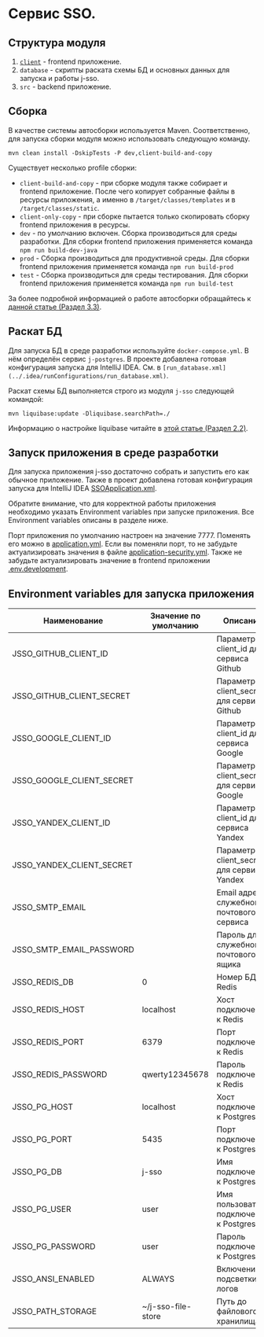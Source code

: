 # Сервис SSO.

## Структура модуля

1. [`client`](client/README.md) - frontend приложение.
2. `database` - скрипты раската схемы БД и основных данных для запуска и работы j-sso.
3. `src` - backend приложение.

## Сборка

В качестве системы автосборки используется Maven. Соответственно, для запуска сборки модуля можно использовать следующую
команду.

```shell
mvn clean install -DskipTests -P dev,client-build-and-copy
```

Существует несколько profile сборки:

- `client-build-and-copy` - при сборке модуля также собирает и frontend приложение. После чего копирует собранные файлы
  в ресурсы приложения, а именно в `/target/classes/templates` и в `/target/classes/static`.
- `client-only-copy` - при сборке пытается только скопировать сборку frontend приложения в ресурсы.
- `dev` - по умолчанию включен. Сборка производиться для среды разработки. Для сборки frontend приложения применяется
  команда `npm run build-dev-java`
- `prod` - Сборка производиться для продуктивной среды. Для сборки frontend приложения применяется
  команда `npm run build-prod`
- `test` - Сборка производиться для среды тестирования. Для сборки frontend приложения применяется
  команда `npm run build-test`

За более подробной информацией о работе автосборки обращайтесь
к [данной статье (Раздел 3.3)](https://habr.com/ru/articles/748584/).

## Раскат БД

Для запуска БД в среде разработки используйте `docker-compose.yml`. В нём определён сервис `j-postgres`. В проекте
добавлена готовая конфигурация запуска для IntelliJ IDEA. См.
в `[run_database.xml](../.idea/runConfigurations/run_database.xml)`.

Раскат схемы БД выполняется строго из модуля `j-sso` следующей командой:

```shell
mvn liquibase:update -Dliquibase.searchPath=./
```

Информацию о настройке liquibase читайте в [этой статье (Раздел 2.2)](https://habr.com/ru/articles/746698/).

## Запуск приложения в среде разработки

Для запуска приложения j-sso достаточно собрать и запустить его как обычное приложение. Также в проект добавлена готовая
конфигурация запуска для IntelliJ IDEA [SSOApplication.xml](../.idea/runConfigurations/SSOApplication.xml).

Обратите внимание, что для корректной работы приложения необходимо указать Environment variables при запуске приложения.
Все Environment variables описаны в разделе ниже.

Порт приложения по умолчанию настроен на значение 7777. Поменять его можно
в [application.yml](src/main/resources/application.yml). Если вы поменяли порт, то не забудьте актуализировать значения
в файле [application-security.yml](src/main/resources/application-security.yml). Также не забудьте актуализировать
значение в frontend приложении [.env.development](client/.env.development).

## Environment variables для запуска приложения

| Наименование              | Значение по умолчанию | Описание                                  |
|---------------------------|-----------------------|-------------------------------------------|
| JSSO_GITHUB_CLIENT_ID     |                       | Параметр client_id для сервиса Github     |
| JSSO_GITHUB_CLIENT_SECRET |                       | Параметр client_secret для сервиса Github |
| JSSO_GOOGLE_CLIENT_ID     |                       | Параметр client_id для сервиса Google     |
| JSSO_GOOGLE_CLIENT_SECRET |                       | Параметр client_secret для сервиса Google |
| JSSO_YANDEX_CLIENT_ID     |                       | Параметр client_id для сервиса Yandex     |
| JSSO_YANDEX_CLIENT_SECRET |                       | Параметр client_secret для сервиса Yandex |
| JSSO_SMTP_EMAIL           |                       | Email адрес служебного почтового сервиса  |
| JSSO_SMTP_EMAIL_PASSWORD  |                       | Пароль для служебного почтового ящика     |
| JSSO_REDIS_DB             | 0                     | Номер БД Redis                            |
| JSSO_REDIS_HOST           | localhost             | Хост подключения к Redis                  |
| JSSO_REDIS_PORT           | 6379                  | Порт подключения к Redis                  |
| JSSO_REDIS_PASSWORD       | qwerty12345678        | Пароль подключения к Redis                |
| JSSO_PG_HOST              | localhost             | Хост подключения к Postgresql             |
| JSSO_PG_PORT              | 5435                  | Порт подключения к Postgresql             |
| JSSO_PG_DB                | j-sso                 | Имя подключения к Postgresql              |
| JSSO_PG_USER              | user                  | Имя пользователя подключения к Postgresql |
| JSSO_PG_PASSWORD          | user                  | Пароль подключения к Postgresql           |
| JSSO_ANSI_ENABLED         | ALWAYS                | Включение подсветки логов                 |
| JSSO_PATH_STORAGE         | ~/j-sso-file-store    | Путь до файлового хранилища               |